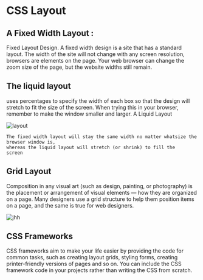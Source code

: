 # CSS Layout 

## A Fixed Width Layout :

Fixed Layout Design. A fixed width design is a site that has a standard layout. The width of the site will not change with any screen resolution, browsers are elements on the page. Your web browser can change the zoom size of the page, but the website widths still remain.



## The liquid layout
uses
percentages to specify the width
of each box so that the design
will stretch to fit the size of the
screen.
When trying this in your
browser, remember to make the
window smaller and larger.
A Liquid Layout

![layout](http://www.senocular.com/dreamweaver/tutorials/csslayoutanddesign/images/fixed_liquid_layouts.png)

```
The fixed width layout will stay the same width no matter whatsize the browser window is,
whereas the liquid layout will stretch (or shrink) to fill the
screen

```

## Grid Layout
Composition in any visual art (such as design, painting, or photography)
is the placement or arrangement of visual elements — how they are
organized on a page. Many designers use a grid structure to help them
position items on a page, and the same is true for web designers.


![jhh](https://www.adviceinteractivegroup.com/images/980grid-percentage-sm.jpg)


## CSS Frameworks

CSS frameworks aim to make your life easier by providing the code for
common tasks, such as creating layout grids, styling forms, creating
printer-friendly versions of pages and so on. You can include the CSS
framework code in your projects rather than writing the CSS from scratch.

